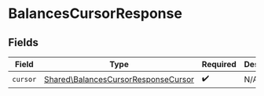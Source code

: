 # BalancesCursorResponse


## Fields

| Field                                                                                      | Type                                                                                       | Required                                                                                   | Description                                                                                |
| ------------------------------------------------------------------------------------------ | ------------------------------------------------------------------------------------------ | ------------------------------------------------------------------------------------------ | ------------------------------------------------------------------------------------------ |
| `cursor`                                                                                   | [Shared\BalancesCursorResponseCursor](../../Models/Shared/BalancesCursorResponseCursor.md) | :heavy_check_mark:                                                                         | N/A                                                                                        |